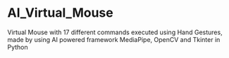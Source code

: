 # AI_Virtual_Mouse
Virtual Mouse with 17 different commands executed using Hand Gestures, made by using AI powered framework MediaPipe, OpenCV and Tkinter in Python
